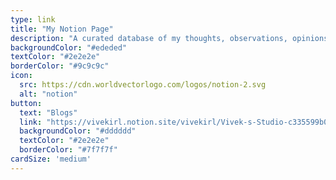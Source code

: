 ```yaml
---
type: link
title: "My Notion Page"
description: "A curated database of my thoughts, observations, opinions and more. As seen on Instagram + some occasional exclusives."
backgroundColor: "#ededed"
textColor: "#2e2e2e"
borderColor: "#9c9c9c"
icon:
  src: https://cdn.worldvectorlogo.com/logos/notion-2.svg
  alt: "notion"
button: 
  text: "Blogs"
  link: "https://vivekirl.notion.site/vivekirl/Vivek-s-Studio-c335599b0fcb4f87becd2b8441d28a65"
  backgroundColor: "#dddddd"
  textColor: "#2e2e2e"
  borderColor: "#7f7f7f"
cardSize: 'medium'
---
```

